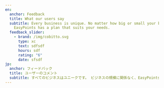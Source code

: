 ```yaml
---
en:
  anchor: Feedback
  title: What our users say
  subtitle: Every business is unique. No matter how big or small your business is,
    EasyPoints has a plan that suits your needs.
  feedback_slider:
    - brand: /img/cobitto.svg
      type: xc
      text: sdfsdf
      hours: sdf
      rating: "6"
      date: sfsdf
jp:
  anchor: フィードバック
  title: ユーザーのコメント
  subtitle: すべてのビジネスはユニークです。 ビジネスの規模に関係なく、EasyPointsにはニーズに合ったプランがあります。
---
```


